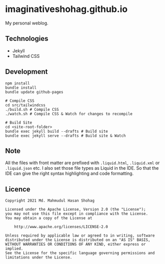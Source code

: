 #  imaginativeshohag.github.io

My personal weblog.

## Technologies

- Jekyll
- Tailwind CSS

## Development

```shell
npm install
bundle install
bundle update github-pages

# Compile CSS
cd src/tailwindcss
./build.sh # Compile CSS
./watch.sh # Compile CSS & Watch for changes to recompile

# Build Site
cd <site-root-folder>
bundle exec jekyll build --drafts # Build site
bundle exec jekyll serve --drafts # Build site & Watch
```

## Note

All the files with front matter are prefixed with `.liquid.html`, `.liquid.xml` or `.liquid.json` etc. I also set those file types as Liquid in the IDE. So that the IDE can give the right syntax highlighting and code formatting.

## Licence

```
Copyright 2021 Md. Mahmudul Hasan Shohag

Licensed under the Apache License, Version 2.0 (the "License");
you may not use this file except in compliance with the License.
You may obtain a copy of the License at

    http://www.apache.org/licenses/LICENSE-2.0

Unless required by applicable law or agreed to in writing, software
distributed under the License is distributed on an "AS IS" BASIS,
WITHOUT WARRANTIES OR CONDITIONS OF ANY KIND, either express or implied.
See the License for the specific language governing permissions and
limitations under the License.
```
